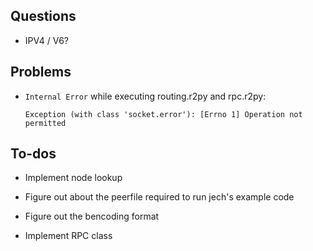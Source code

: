 ## Questions 
   
   - IPV4 / V6? 
   
   
## Problems
   
   - `Internal Error` while executing routing.r2py and rpc.r2py: 
   
      ```
      Exception (with class 'socket.error'): [Errno 1] Operation not permitted
      ```

## To-dos 

   - Implement node lookup 

   - Figure out about the peerfile required to run jech's example code
   
   - Figure out the bencoding format 
 
   - Implement RPC class 
  
